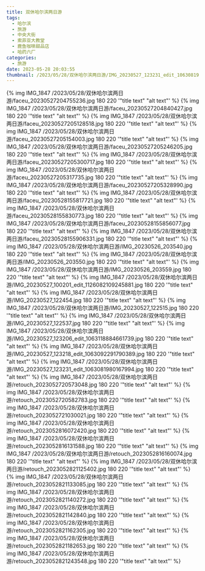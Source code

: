 ```yaml
---
title: 双休哈尔滨两日游
tags:
  - 哈尔滨
  - 旅游
  - 中央大街
  - 索菲亚大教堂
  - 鹿鱼咖啡甜品店
  - 哈药六厂
categories:
  - 旅游
date: 2023-05-28 20:03:55
thumbnail: /2023/05/28/双休哈尔滨两日游/IMG_20230527_123231_edit_1063081980167994.jpg
---
```


{% img IMG_1847 /2023/05/28/双休哈尔滨两日游/faceu_20230527204755236.jpg 180 220 '"title text" "alt text"' %}
{% img IMG_1847 /2023/05/28/双休哈尔滨两日游/faceu_20230527204840427.jpg 180 220 '"title text" "alt text"' %}
{% img IMG_1847 /2023/05/28/双休哈尔滨两日游/faceu_20230527205128518.jpg 180 220 '"title text" "alt text"' %}
{% img IMG_1847 /2023/05/28/双休哈尔滨两日游/faceu_20230527205154003.jpg 180 220 '"title text" "alt text"' %}
{% img IMG_1847 /2023/05/28/双休哈尔滨两日游/faceu_20230527205246205.jpg 180 220 '"title text" "alt text"' %}
{% img IMG_1847 /2023/05/28/双休哈尔滨两日游/faceu_20230527205300717.jpg 180 220 '"title text" "alt text"' %}
{% img IMG_1847 /2023/05/28/双休哈尔滨两日游/faceu_20230527205317735.jpg 180 220 '"title text" "alt text"' %}
{% img IMG_1847 /2023/05/28/双休哈尔滨两日游/faceu_20230527205328990.jpg 180 220 '"title text" "alt text"' %}
{% img IMG_1847 /2023/05/28/双休哈尔滨两日游/faceu_20230528155817721.jpg 180 220 '"title text" "alt text"' %}
{% img IMG_1847 /2023/05/28/双休哈尔滨两日游/faceu_20230528155830773.jpg 180 220 '"title text" "alt text"' %}
{% img IMG_1847 /2023/05/28/双休哈尔滨两日游/faceu_20230528155856077.jpg 180 220 '"title text" "alt text"' %}
{% img IMG_1847 /2023/05/28/双休哈尔滨两日游/faceu_20230528155906331.jpg 180 220 '"title text" "alt text"' %}
{% img IMG_1847 /2023/05/28/双休哈尔滨两日游/IMG_20230526_203540.jpg 180 220 '"title text" "alt text"' %}
{% img IMG_1847 /2023/05/28/双休哈尔滨两日游/IMG_20230526_203550.jpg 180 220 '"title text" "alt text"' %}
{% img IMG_1847 /2023/05/28/双休哈尔滨两日游/IMG_20230526_203559.jpg 180 220 '"title text" "alt text"' %}
{% img IMG_1847 /2023/05/28/双休哈尔滨两日游/IMG_20230527_100201_edit_1126082109245881.jpg 180 220 '"title text" "alt text"' %}
{% img IMG_1847 /2023/05/28/双休哈尔滨两日游/IMG_20230527_122454.jpg 180 220 '"title text" "alt text"' %}
{% img IMG_1847 /2023/05/28/双休哈尔滨两日游/IMG_20230527_122515.jpg 180 220 '"title text" "alt text"' %}
{% img IMG_1847 /2023/05/28/双休哈尔滨两日游/IMG_20230527_122537.jpg 180 220 '"title text" "alt text"' %}
{% img IMG_1847 /2023/05/28/双休哈尔滨两日游/IMG_20230527_123206_edit_1063118884661739.jpg 180 220 '"title text" "alt text"' %}
{% img IMG_1847 /2023/05/28/双休哈尔滨两日游/IMG_20230527_123218_edit_1063092291790389.jpg 180 220 '"title text" "alt text"' %}
{% img IMG_1847 /2023/05/28/双休哈尔滨两日游/IMG_20230527_123231_edit_1063081980167994.jpg 180 220 '"title text" "alt text"' %}
{% img IMG_1847 /2023/05/28/双休哈尔滨两日游/retouch_2023052720573048.jpg 180 220 '"title text" "alt text"' %}
{% img IMG_1847 /2023/05/28/双休哈尔滨两日游/retouch_2023052720582783.jpg 180 220 '"title text" "alt text"' %}
{% img IMG_1847 /2023/05/28/双休哈尔滨两日游/retouch_2023052721030021.jpg 180 220 '"title text" "alt text"' %}
{% img IMG_1847 /2023/05/28/双休哈尔滨两日游/retouch_2023052816072420.jpg 180 220 '"title text" "alt text"' %}
{% img IMG_1847 /2023/05/28/双休哈尔滨两日游/retouch_2023052816131588.jpg 180 220 '"title text" "alt text"' %}
{% img IMG_1847 /2023/05/28/双休哈尔滨两日游/retouch_2023052816160074.jpg 180 220 '"title text" "alt text"' %}
{% img IMG_1847 /2023/05/28/双休哈尔滨两日游/retouch_2023052821125402.jpg 180 220 '"title text" "alt text"' %}
{% img IMG_1847 /2023/05/28/双休哈尔滨两日游/retouch_2023052821133085.jpg 180 220 '"title text" "alt text"' %}
{% img IMG_1847 /2023/05/28/双休哈尔滨两日游/retouch_2023052821140272.jpg 180 220 '"title text" "alt text"' %}
{% img IMG_1847 /2023/05/28/双休哈尔滨两日游/retouch_2023052821142840.jpg 180 220 '"title text" "alt text"' %}
{% img IMG_1847 /2023/05/28/双休哈尔滨两日游/retouch_2023052821162305.jpg 180 220 '"title text" "alt text"' %}
{% img IMG_1847 /2023/05/28/双休哈尔滨两日游/retouch_2023052821182653.jpg 180 220 '"title text" "alt text"' %}
{% img IMG_1847 /2023/05/28/双休哈尔滨两日游/retouch_2023052821243548.jpg 180 220 '"title text" "alt text"' %}

